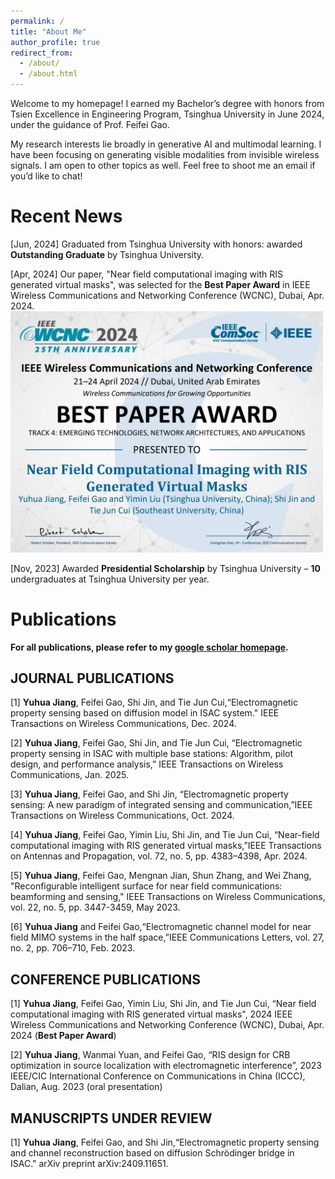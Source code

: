 ```yaml
---
permalink: /
title: "About Me"
author_profile: true
redirect_from: 
  - /about/
  - /about.html
---
```


Welcome to my homepage! I earned my Bachelor’s degree with honors from Tsien Excellence in Engineering Program, Tsinghua University in June 2024, under the guidance of Prof. <a href="https://scholar.google.com/citations?user=_VDYtKMAAAAJ&hl=en&oi=ao" style="text-decoration: none;">Feifei Gao</a>.

My research interests lie broadly in generative AI and multimodal learning. I have been focusing on generating visible modalities from invisible wireless signals. I am open to other topics as well. Feel free to shoot me an email if you’d like to chat!


# Recent News

[Jun, 2024] Graduated from Tsinghua University with honors: awarded **Outstanding Graduate** by Tsinghua University.

[Apr, 2024] Our paper, "Near field computational imaging with RIS generated virtual masks", was selected for the **Best Paper Award** in IEEE Wireless Communications and Networking Conference (WCNC), Dubai, Apr. 2024.
<br/><img src='/images/best_paper.jpg' width= "500"> 

[Nov, 2023] Awarded **Presidential Scholarship** by Tsinghua University – **10** undergraduates at Tsinghua University per year.

<a id="Publications"></a>
# Publications
 
**For all publications, please refer to my [google scholar homepage](https://scholar.google.com/citations?user=gLiHCV0AAAAJ&hl=en).**

## JOURNAL PUBLICATIONS

[1] **Yuhua Jiang**, Feifei Gao, Shi Jin, and Tie Jun Cui,“Electromagnetic property sensing based on diffusion model in ISAC system." IEEE Transactions on Wireless Communications, Dec. 2024.

[2] **Yuhua Jiang**, Feifei Gao, Shi Jin, and Tie Jun Cui, “Electromagnetic property sensing in ISAC with multiple base stations: Algorithm, pilot design, and performance analysis,” IEEE Transactions on Wireless Communications, Jan. 2025. 

[3] **Yuhua Jiang**, Feifei Gao, and Shi Jin, “Electromagnetic property sensing: A new paradigm of integrated sensing and communication,”IEEE Transactions on Wireless Communications, Oct. 2024.

[4] **Yuhua Jiang**, Feifei Gao, Yimin Liu, Shi Jin, and Tie Jun Cui, “Near-field computational imaging with RIS generated virtual masks,”IEEE Transactions on Antennas and Propagation, vol. 72, no. 5, pp. 4383–4398, Apr. 2024. 

[5] **Yuhua Jiang**, Feifei Gao, Mengnan Jian, Shun Zhang, and Wei Zhang, "Reconfigurable intelligent surface for near field communications: beamforming and sensing," IEEE Transactions on Wireless Communications, vol. 22, no. 5, pp. 3447-3459, May 2023.

[6] **Yuhua Jiang** and Feifei Gao,“Electromagnetic channel model for near field MIMO systems in the half space,”IEEE Communications Letters, vol. 27, no. 2, pp. 706–710, Feb. 2023.

## CONFERENCE PUBLICATIONS

[1] **Yuhua Jiang**, Feifei Gao, Yimin Liu, Shi Jin, and Tie Jun Cui, “Near field computational imaging with RIS generated virtual masks", 2024 IEEE Wireless Communications and Networking Conference (WCNC), Dubai, Apr. 2024 (**Best Paper Award**)

[2] **Yuhua Jiang**, Wanmai Yuan, and Feifei Gao, “RIS design for CRB optimization in source localization with electromagnetic interference”, 2023 IEEE/CIC International Conference on Communications in China (ICCC), Dalian, Aug. 2023 (oral presentation)

## MANUSCRIPTS UNDER REVIEW

[1] **Yuhua Jiang**, Feifei Gao, and Shi Jin,“Electromagnetic property sensing and channel reconstruction based on diffusion Schrödinger bridge in ISAC." arXiv preprint arXiv:2409.11651. 








